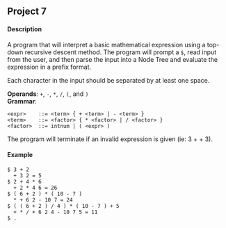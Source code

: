 Project 7
---------
#### Description
  A program that will interpret a basic mathematical expression using a top-down recursive descent method. The program will prompt a `$`, read input from the user, and then parse the input into a Node Tree and evaluate the expression in a prefix format.
  
  Each character in the input should be separated by at least one space.
  
  **Operands**: `+`, `-`, `*`, `/`, `(`, and `)`  
  **Grammar**:  
  ```
  <expr>	::=	<term> { + <term> | - <term> }
  <term>	::=	<factor> { * <factor> | / <factor> }
  <factor> 	::=	intnum | ( <expr> )
  ```
  
  The program will terminate if an invalid expression is given (ie: 3 + + 3).
  
#### Example
  ```
  $ 3 + 2
    + 3 2 = 5
  $ 2 + 4 * 6
    + 2 * 4 6 = 26
  $ ( 6 + 2 ) * ( 10 - 7 )
    * + 6 2 - 10 7 = 24
  $ ( ( 6 + 2 ) / 4 ) * ( 10 - 7 ) + 5
    + * / + 6 2 4 - 10 7 5 = 11
  $ .
  ```
